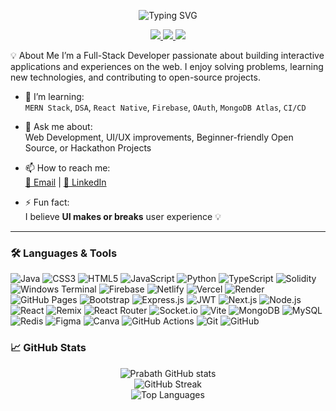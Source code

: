 
<p align="center"> 
  <img src="https://readme-typing-svg.demolab.com?font=Fira+Code&pause=1000&color=000000&center=true&width=435&lines=Hi+%F0%9F%91%8B%2C+I'm+Prabath+VSV;A+Passionate+Full-Stack+Developer;Building+Tech+with+Love+%E2%9D%A4%EF%B8%8F" alt="Typing SVG" /> 
</p> 

<p align="center"> 
  <a href="https://www.linkedin.com/in/meet-prabhath-vemulakonda" target="_blank"> 
    <img src="https://img.shields.io/badge/LinkedIn-0077B5?style=for-the-badge&logo=linkedin&logoColor=white" /> 
  </a> 
  
  <a href="mailto:prabhathvsv@gmail.com"> 
    <img src="https://img.shields.io/badge/Email-D14836?style=for-the-badge&logo=gmail&logoColor=white" /> 
  </a> 
  
  <a href="https://github.com/Prabathvsv"> 
    <img src="https://img.shields.io/badge/GitHub-181717?style=for-the-badge&logo=github&logoColor=white" /> 
  </a> 
</p>

💡 About Me
I’m a Full-Stack Developer passionate about building interactive applications and experiences on the web. I enjoy solving problems, learning new technologies, and contributing to open-source projects.

- 🌱 I’m learning:  
  `MERN Stack`, `DSA`, `React Native`, `Firebase`, `OAuth`, `MongoDB Atlas`, `CI/CD`

- 💬 Ask me about:  
  Web Development, UI/UX improvements, Beginner-friendly Open Source, or Hackathon Projects

- 📫 How to reach me:  
  [📧 Email](mailto:prabhathvsv@gmail.com) | [📱 LinkedIn](https://www.linkedin.com/in/meet-prabhath-vemulakonda)

- ⚡ Fun fact:  
  I believe **UI makes or breaks** user experience 💡

---

### 🛠️ Languages & Tools
![Java](https://img.shields.io/badge/Java-007396?style=for-the-badge&logo=java&logoColor=white)
![CSS3](https://img.shields.io/badge/CSS3-1572B6?style=for-the-badge&logo=css3&logoColor=white)
![HTML5](https://img.shields.io/badge/HTML5-E34F26?style=for-the-badge&logo=html5&logoColor=white)
![JavaScript](https://img.shields.io/badge/JavaScript-F7DF1E?style=for-the-badge&logo=javascript&logoColor=black)
![Python](https://img.shields.io/badge/Python-3776AB?style=for-the-badge&logo=python&logoColor=white)
![TypeScript](https://img.shields.io/badge/TypeScript-3178C6?style=for-the-badge&logo=typescript&logoColor=white)
![Solidity](https://img.shields.io/badge/Solidity-363636?style=for-the-badge&logo=solidity&logoColor=white)
![Windows Terminal](https://img.shields.io/badge/Windows%20Terminal-4D4D4D?style=for-the-badge&logo=windows-terminal&logoColor=white)
![Firebase](https://img.shields.io/badge/Firebase-FFCA28?style=for-the-badge&logo=firebase&logoColor=black)
![Netlify](https://img.shields.io/badge/Netlify-00C7B7?style=for-the-badge&logo=netlify&logoColor=white)
![Vercel](https://img.shields.io/badge/Vercel-000000?style=for-the-badge&logo=vercel&logoColor=white)
![Render](https://img.shields.io/badge/Render-46E3B7?style=for-the-badge&logo=render&logoColor=white)
![GitHub Pages](https://img.shields.io/badge/GitHub%20Pages-222222?style=for-the-badge&logo=github&logoColor=white)
![Bootstrap](https://img.shields.io/badge/Bootstrap-7952B3?style=for-the-badge&logo=bootstrap&logoColor=white)
![Express.js](https://img.shields.io/badge/Express.js-000000?style=for-the-badge&logo=express&logoColor=white)
![JWT](https://img.shields.io/badge/JWT-000000?style=for-the-badge&logo=jsonwebtokens&logoColor=white)
![Next.js](https://img.shields.io/badge/Next.js-000000?style=for-the-badge&logo=next.js&logoColor=white)
![Node.js](https://img.shields.io/badge/Node.js-339933?style=for-the-badge&logo=node.js&logoColor=white)
![React](https://img.shields.io/badge/React-61DAFB?style=for-the-badge&logo=react&logoColor=black)
![Remix](https://img.shields.io/badge/Remix-000000?style=for-the-badge&logo=remix&logoColor=white)
![React Router](https://img.shields.io/badge/React%20Router-CA4245?style=for-the-badge&logo=react-router&logoColor=white)
![Socket.io](https://img.shields.io/badge/Socket.io-010101?style=for-the-badge&logo=socket.io&logoColor=white)
![Vite](https://img.shields.io/badge/Vite-646CFF?style=for-the-badge&logo=vite&logoColor=white)
![MongoDB](https://img.shields.io/badge/MongoDB-47A248?style=for-the-badge&logo=mongodb&logoColor=white)
![MySQL](https://img.shields.io/badge/MySQL-4479A1?style=for-the-badge&logo=mysql&logoColor=white)
![Redis](https://img.shields.io/badge/Redis-DC382D?style=for-the-badge&logo=redis&logoColor=white)
![Figma](https://img.shields.io/badge/Figma-F24E1E?style=for-the-badge&logo=figma&logoColor=white)
![Canva](https://img.shields.io/badge/Canva-00C4CC?style=for-the-badge&logo=canva&logoColor=white)
![GitHub Actions](https://img.shields.io/badge/GitHub%20Actions-2088FF?style=for-the-badge&logo=github-actions&logoColor=white)
![Git](https://img.shields.io/badge/Git-F05032?style=for-the-badge&logo=git&logoColor=white)
![GitHub](https://img.shields.io/badge/GitHub-181717?style=for-the-badge&logo=github&logoColor=white)

### 📈 GitHub Stats

<p align="center">
  <img src="https://github-readme-stats.vercel.app/api?username=Prabathvsv&show_icons=true&theme=radical" alt="Prabath GitHub stats" />
  <br>
  <img src="https://github-readme-streak-stats.herokuapp.com?user=Prabathvsv&theme=radical&hide_border=true" alt="GitHub Streak" />
  <br>
  <img src="https://github-readme-stats.vercel.app/api/top-langs/?username=Prabathvsv&layout=compact&theme=radical" alt="Top Languages" />
</p>